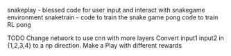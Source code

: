 snakeplay - blessed code for user input and interact with snakegame environment
snaketrain - code to train the snake game 
pong code to train RL pong

TODO
Change network to use cnn with more layers
Convert input1 input2 in {1,2,3,4} to a np direction.
Make a 
Play with different rewards
